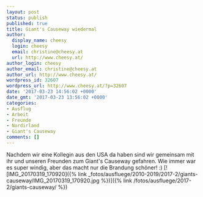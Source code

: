 ```yaml
---
layout: post
status: publish
published: true
title: Giant's Causeway wiedermal
author:
  display_name: cheesy
  login: cheesy
  email: christine@cheesy.at
  url: http://www.cheesy.at/
author_login: cheesy
author_email: christine@cheesy.at
author_url: http://www.cheesy.at/
wordpress_id: 32607
wordpress_url: http://www.cheesy.at/?p=32607
date: '2017-03-23 14:56:02 +0000'
date_gmt: '2017-03-23 13:56:02 +0000'
categories:
- Ausflug
- Arbeit
- Freunde
- Nordirland
- Giant's Causeway
comments: []
---
```

Nachdem wir eine Kollegin aus den USA da haben sind wir gemeinsam mit ihr und unseren Freunden zum Giant's Causeway gefahren. Wie immer war es super windig, aber das macht nur die Brandung schöner! :)
[![IMG_20170319_170920]({% link _fotos/ausfluege/2010-2019/2017-2/giants-causeway/IMG_20170319_170920.jpg %})]({% link /fotos/ausfluege/2017-2/giants-causeway/ %})
